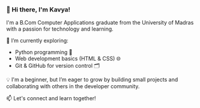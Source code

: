 ### 👋 Hi there, I'm Kavya!

I'm a B.Com Computer Applications graduate from the University of Madras with a passion for technology and learning.

🔹 I’m currently exploring:
- Python programming 🐍  
- Web development basics (HTML & CSS) 🌐  
- Git & GitHub for version control 🗂️  

💡 I'm a beginner, but I’m eager to grow by building small projects and collaborating with others in the developer community.

📫 Let's connect and learn together!

